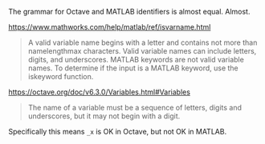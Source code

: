 The grammar for Octave and MATLAB identifiers is almost equal. Almost.

https://www.mathworks.com/help/matlab/ref/isvarname.html

> A valid variable name begins with a letter and contains not more
> than namelengthmax characters. Valid variable names can include
> letters, digits, and underscores. MATLAB keywords are not valid
> variable names. To determine if the input is a MATLAB keyword, use
> the iskeyword function.

https://octave.org/doc/v6.3.0/Variables.html#Variables

> The name of a variable must be a sequence of letters, digits and
> underscores, but it may not begin with a digit.

Specifically this means `_x` is OK in Octave, but not OK in MATLAB.
